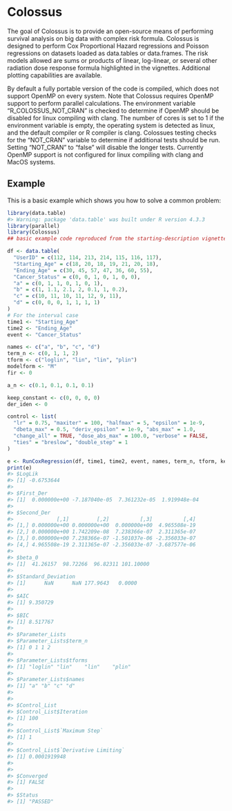 
<!-- README.md is generated from README.Rmd. Please edit that file -->

# Colossus

The goal of Colossus is to provide an open-source means of performing
survival analysis on big data with complex risk formula. Colossus is
designed to perform Cox Proportional Hazard regressions and Poisson
regressions on datasets loaded as data.tables or data.frames. The risk
models allowed are sums or products of linear, log-linear, or several
other radiation dose response formula highlighted in the vignettes.
Additional plotting capabilities are available.

By default a fully portable version of the code is compiled, which does
not support OpenMP on every system. Note that Colossus requires OpenMP
support to perform parallel calculations. The environment variable
“R_COLOSSUS_NOT_CRAN” is checked to determine if OpenMP should be
disabled for linux compiling with clang. The number of cores is set to 1
if the environment variable is empty, the operating system is detected
as linux, and the default compiler or R compiler is clang. Colossues
testing checks for the “NOT_CRAN” variable to determine if additional
tests should be run. Setting “NOT_CRAN” to “false” will disable the
longer tests. Currently OpenMP support is not configured for linux
compiling with clang and MacOS systems.

## Example

This is a basic example which shows you how to solve a common problem:

``` r
library(data.table)
#> Warning: package 'data.table' was built under R version 4.3.3
library(parallel)
library(Colossus)
## basic example code reproduced from the starting-description vignette

df <- data.table(
  "UserID" = c(112, 114, 213, 214, 115, 116, 117),
  "Starting_Age" = c(18, 20, 18, 19, 21, 20, 18),
  "Ending_Age" = c(30, 45, 57, 47, 36, 60, 55),
  "Cancer_Status" = c(0, 0, 1, 0, 1, 0, 0),
  "a" = c(0, 1, 1, 0, 1, 0, 1),
  "b" = c(1, 1.1, 2.1, 2, 0.1, 1, 0.2),
  "c" = c(10, 11, 10, 11, 12, 9, 11),
  "d" = c(0, 0, 0, 1, 1, 1, 1)
)
# For the interval case
time1 <- "Starting_Age"
time2 <- "Ending_Age"
event <- "Cancer_Status"

names <- c("a", "b", "c", "d")
term_n <- c(0, 1, 1, 2)
tform <- c("loglin", "lin", "lin", "plin")
modelform <- "M"
fir <- 0

a_n <- c(0.1, 0.1, 0.1, 0.1)

keep_constant <- c(0, 0, 0, 0)
der_iden <- 0

control <- list(
  "lr" = 0.75, "maxiter" = 100, "halfmax" = 5, "epsilon" = 1e-9,
  "dbeta_max" = 0.5, "deriv_epsilon" = 1e-9, "abs_max" = 1.0,
  "change_all" = TRUE, "dose_abs_max" = 100.0, "verbose" = FALSE,
  "ties" = "breslow", "double_step" = 1
)

e <- RunCoxRegression(df, time1, time2, event, names, term_n, tform, keep_constant, a_n, modelform, fir, der_iden, control)
print(e)
#> $LogLik
#> [1] -0.6753644
#> 
#> $First_Der
#> [1]  0.000000e+00 -7.187040e-05  7.361232e-05  1.919948e-04
#> 
#> $Second_Der
#>              [,1]         [,2]          [,3]          [,4]
#> [1,] 0.000000e+00 0.000000e+00  0.000000e+00  4.965508e-19
#> [2,] 0.000000e+00 1.742209e-08  7.238366e-07  2.311365e-07
#> [3,] 0.000000e+00 7.238366e-07 -1.501037e-06 -2.356033e-07
#> [4,] 4.965508e-19 2.311365e-07 -2.356033e-07 -3.687577e-06
#> 
#> $beta_0
#> [1]  41.26157  98.72266  96.82311 101.10000
#> 
#> $Standard_Deviation
#> [1]      NaN      NaN 177.9643   0.0000
#> 
#> $AIC
#> [1] 9.350729
#> 
#> $BIC
#> [1] 8.517767
#> 
#> $Parameter_Lists
#> $Parameter_Lists$term_n
#> [1] 0 1 1 2
#> 
#> $Parameter_Lists$tforms
#> [1] "loglin" "lin"    "lin"    "plin"  
#> 
#> $Parameter_Lists$names
#> [1] "a" "b" "c" "d"
#> 
#> 
#> $Control_List
#> $Control_List$Iteration
#> [1] 100
#> 
#> $Control_List$`Maximum Step`
#> [1] 1
#> 
#> $Control_List$`Derivative Limiting`
#> [1] 0.0001919948
#> 
#> 
#> $Converged
#> [1] FALSE
#> 
#> $Status
#> [1] "PASSED"
```
